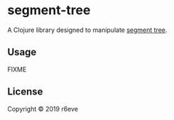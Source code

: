segment-tree
============

A Clojure library designed to manipulate [segment tree][].

## Usage

FIXME

## License

Copyright © 2019 r6eve

[segment tree]: https://www.slideshare.net/iwiwi/ss-3578491/33
